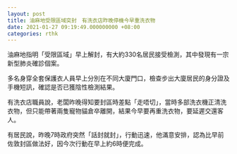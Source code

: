 ```yaml
---
layout: post
title: 油麻地受限區域突封　有洗衣店昨晚停機今早重洗衣物
date: 2021-01-27 09:19:49.000000000 +08:00
categories: rthk
---
```


油麻地指明「受限區域」早上解封，有大約330名居民接受檢測，其中發現有一宗新型肺炎確診個案。

多名身穿全套保護衣人員早上分別在不同大廈門口，檢查步出大廈居民的身分證及手機短訊，確認是否已獲陰性檢測結果。

有洗衣店職員說，老闆昨晚得知要封區時差點「走唔切」，當時多部洗衣機正清洗衣物，但只能帶著兩隻寵物貓倉卒離開，結果今早要再重洗衣物，要延遲交還客人。

有居民說，昨晚7時政府突然「話封就封」，行動迅速，他滿意安排，認為比早前佐敦封區做法好，因今次行動在早上約6時便完成。
